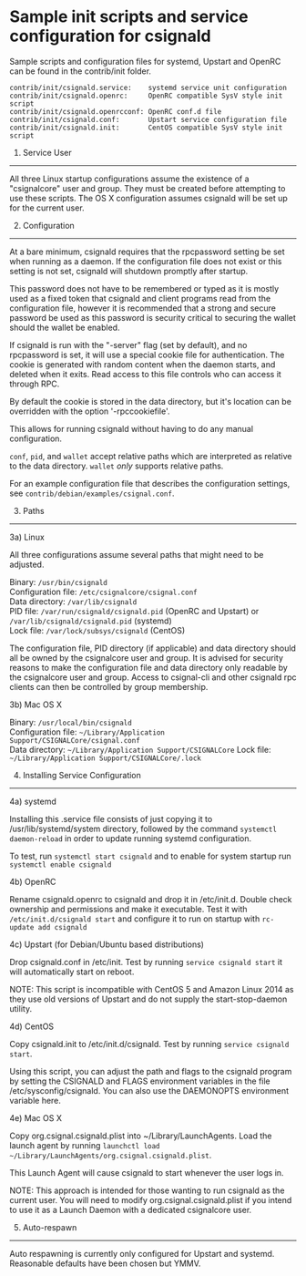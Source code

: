 Sample init scripts and service configuration for csignald
==========================================================

Sample scripts and configuration files for systemd, Upstart and OpenRC
can be found in the contrib/init folder.

    contrib/init/csignald.service:    systemd service unit configuration
    contrib/init/csignald.openrc:     OpenRC compatible SysV style init script
    contrib/init/csignald.openrcconf: OpenRC conf.d file
    contrib/init/csignald.conf:       Upstart service configuration file
    contrib/init/csignald.init:       CentOS compatible SysV style init script

1. Service User
---------------------------------

All three Linux startup configurations assume the existence of a "csignalcore" user
and group.  They must be created before attempting to use these scripts.
The OS X configuration assumes csignald will be set up for the current user.

2. Configuration
---------------------------------

At a bare minimum, csignald requires that the rpcpassword setting be set
when running as a daemon.  If the configuration file does not exist or this
setting is not set, csignald will shutdown promptly after startup.

This password does not have to be remembered or typed as it is mostly used
as a fixed token that csignald and client programs read from the configuration
file, however it is recommended that a strong and secure password be used
as this password is security critical to securing the wallet should the
wallet be enabled.

If csignald is run with the "-server" flag (set by default), and no rpcpassword is set,
it will use a special cookie file for authentication. The cookie is generated with random
content when the daemon starts, and deleted when it exits. Read access to this file
controls who can access it through RPC.

By default the cookie is stored in the data directory, but it's location can be overridden
with the option '-rpccookiefile'.

This allows for running csignald without having to do any manual configuration.

`conf`, `pid`, and `wallet` accept relative paths which are interpreted as
relative to the data directory. `wallet` *only* supports relative paths.

For an example configuration file that describes the configuration settings,
see `contrib/debian/examples/csignal.conf`.

3. Paths
---------------------------------

3a) Linux

All three configurations assume several paths that might need to be adjusted.

Binary:              `/usr/bin/csignald`  
Configuration file:  `/etc/csignalcore/csignal.conf`  
Data directory:      `/var/lib/csignald`  
PID file:            `/var/run/csignald/csignald.pid` (OpenRC and Upstart) or `/var/lib/csignald/csignald.pid` (systemd)  
Lock file:           `/var/lock/subsys/csignald` (CentOS)  

The configuration file, PID directory (if applicable) and data directory
should all be owned by the csignalcore user and group.  It is advised for security
reasons to make the configuration file and data directory only readable by the
csignalcore user and group.  Access to csignal-cli and other csignald rpc clients
can then be controlled by group membership.

3b) Mac OS X

Binary:              `/usr/local/bin/csignald`  
Configuration file:  `~/Library/Application Support/CSIGNALCore/csignal.conf`  
Data directory:      `~/Library/Application Support/CSIGNALCore`
Lock file:           `~/Library/Application Support/CSIGNALCore/.lock`

4. Installing Service Configuration
-----------------------------------

4a) systemd

Installing this .service file consists of just copying it to
/usr/lib/systemd/system directory, followed by the command
`systemctl daemon-reload` in order to update running systemd configuration.

To test, run `systemctl start csignald` and to enable for system startup run
`systemctl enable csignald`

4b) OpenRC

Rename csignald.openrc to csignald and drop it in /etc/init.d.  Double
check ownership and permissions and make it executable.  Test it with
`/etc/init.d/csignald start` and configure it to run on startup with
`rc-update add csignald`

4c) Upstart (for Debian/Ubuntu based distributions)

Drop csignald.conf in /etc/init.  Test by running `service csignald start`
it will automatically start on reboot.

NOTE: This script is incompatible with CentOS 5 and Amazon Linux 2014 as they
use old versions of Upstart and do not supply the start-stop-daemon utility.

4d) CentOS

Copy csignald.init to /etc/init.d/csignald. Test by running `service csignald start`.

Using this script, you can adjust the path and flags to the csignald program by
setting the CSIGNALD and FLAGS environment variables in the file
/etc/sysconfig/csignald. You can also use the DAEMONOPTS environment variable here.

4e) Mac OS X

Copy org.csignal.csignald.plist into ~/Library/LaunchAgents. Load the launch agent by
running `launchctl load ~/Library/LaunchAgents/org.csignal.csignald.plist`.

This Launch Agent will cause csignald to start whenever the user logs in.

NOTE: This approach is intended for those wanting to run csignald as the current user.
You will need to modify org.csignal.csignald.plist if you intend to use it as a
Launch Daemon with a dedicated csignalcore user.

5. Auto-respawn
-----------------------------------

Auto respawning is currently only configured for Upstart and systemd.
Reasonable defaults have been chosen but YMMV.

